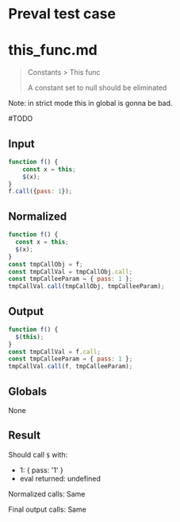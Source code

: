 # Preval test case

# this_func.md

> Constants > This func
>
> A constant set to null should be eliminated

Note: in strict mode this in global is gonna be bad.

#TODO

## Input

`````js filename=intro
function f() {
    const x = this;
    $(x);
}
f.call({pass: 1});
`````

## Normalized

`````js filename=intro
function f() {
  const x = this;
  $(x);
}
const tmpCallObj = f;
const tmpCallVal = tmpCallObj.call;
const tmpCalleeParam = { pass: 1 };
tmpCallVal.call(tmpCallObj, tmpCalleeParam);
`````

## Output

`````js filename=intro
function f() {
  $(this);
}
const tmpCallVal = f.call;
const tmpCalleeParam = { pass: 1 };
tmpCallVal.call(f, tmpCalleeParam);
`````

## Globals

None

## Result

Should call `$` with:
 - 1: { pass: '1' }
 - eval returned: undefined

Normalized calls: Same

Final output calls: Same
